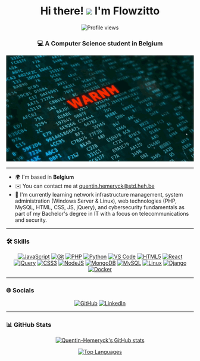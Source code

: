 <h1 align="center">
  Hi there! <img src="https://user-images.githubusercontent.com/18350557/176309783-0785949b-9127-417c-8b55-ab5a4333674e.gif" width="30" />
  I'm Flowzitto
</h1>

<p align="center">
  <img src="https://komarev.com/ghpvc/?username=Quentin-Hemeryck&label=Profile%20views&color=0e75b6&style=flat" alt="Profile views" />
</p>

<h3 align="center">💻 A Computer Science student in Belgium</h3>

<p align="center">
  <img src="./assets/cyber-warning.gif" alt="Cyber Warning GIF" width="600" />
</p>

---

- 🌍 I'm based in **Belgium**  
- ✉️ You can contact me at [quentin.hemeryck@std.heh.be](mailto:quentin.hemeryck@std.heh.be)  
- 🧠 I'm currently learning network infrastructure management, system administration (Windows Server & Linux), web technologies (PHP, MySQL, HTML, CSS, JS, jQuery), and cybersecurity fundamentals as part of my Bachelor's degree in IT with a focus on telecommunications and security.

---

### 🛠️ Skills

<p align="center">
  <a href="https://developer.mozilla.org/en-US/docs/Web/JavaScript" target="_blank"><img src="https://raw.githubusercontent.com/danielcranney/readme-generator/main/public/icons/skills/javascript-colored.svg" width="36" height="36" alt="JavaScript" /></a>
  <a href="https://git-scm.com/" target="_blank"><img src="https://raw.githubusercontent.com/danielcranney/readme-generator/main/public/icons/skills/git-colored.svg" width="36" height="36" alt="Git" /></a>
  <a href="https://www.php.net/" target="_blank"><img src="https://raw.githubusercontent.com/danielcranney/readme-generator/main/public/icons/skills/php-colored.svg" width="36" height="36" alt="PHP" /></a>
  <a href="https://www.python.org/" target="_blank"><img src="https://raw.githubusercontent.com/danielcranney/readme-generator/main/public/icons/skills/python-colored.svg" width="36" height="36" alt="Python" /></a>
  <a href="https://code.visualstudio.com/" target="_blank"><img src="https://raw.githubusercontent.com/danielcranney/readme-generator/main/public/icons/skills/visualstudiocode.svg" width="36" height="36" alt="VS Code" /></a>
  <a href="https://developer.mozilla.org/en-US/docs/Glossary/HTML5" target="_blank"><img src="https://raw.githubusercontent.com/danielcranney/readme-generator/main/public/icons/skills/html5-colored.svg" width="36" height="36" alt="HTML5" /></a>
  <a href="https://reactjs.org/" target="_blank"><img src="https://raw.githubusercontent.com/danielcranney/readme-generator/main/public/icons/skills/react-colored.svg" width="36" height="36" alt="React" /></a>
  <a href="https://jquery.com/" target="_blank"><img src="https://raw.githubusercontent.com/danielcranney/readme-generator/main/public/icons/skills/jquery-colored.svg" width="36" height="36" alt="jQuery" /></a>
  <a href="https://www.w3.org/TR/CSS/#css" target="_blank"><img src="https://raw.githubusercontent.com/danielcranney/readme-generator/main/public/icons/skills/css3-colored.svg" width="36" height="36" alt="CSS3" /></a>
  <a href="https://nodejs.org/en/" target="_blank"><img src="https://raw.githubusercontent.com/danielcranney/readme-generator/main/public/icons/skills/nodejs-colored.svg" width="36" height="36" alt="NodeJS" /></a>
  <a href="https://www.mongodb.com/" target="_blank"><img src="https://raw.githubusercontent.com/danielcranney/readme-generator/main/public/icons/skills/mongodb-colored.svg" width="36" height="36" alt="MongoDB" /></a>
  <a href="https://www.mysql.com/" target="_blank"><img src="https://raw.githubusercontent.com/danielcranney/readme-generator/main/public/icons/skills/mysql-colored.svg" width="36" height="36" alt="MySQL" /></a>
  <a href="https://www.linux.org" target="_blank"><img src="https://raw.githubusercontent.com/danielcranney/readme-generator/main/public/icons/skills/linux-colored.svg" width="36" height="36" alt="Linux" /></a>
  <a href="https://www.djangoproject.com/" target="_blank"><img src="https://raw.githubusercontent.com/danielcranney/readme-generator/main/public/icons/skills/django-colored.svg" width="36" height="36" alt="Django" /></a>
  <a href="https://www.docker.com/" target="_blank"><img src="https://raw.githubusercontent.com/danielcranney/readme-generator/main/public/icons/skills/docker-colored.svg" width="36" height="36" alt="Docker" /></a>
</p>

---

### 🌐 Socials

<p align="center">
  <a href="https://github.com/Quentin-Hemeryck" target="_blank"><img src="https://raw.githubusercontent.com/danielcranney/readme-generator/main/public/icons/socials/github.svg" width="32" height="32" alt="GitHub" /></a>
  <a href="https://www.linkedin.com/in/quentin-hemeryck-64ba65348/" target="_blank"><img src="https://raw.githubusercontent.com/danielcranney/readme-generator/main/public/icons/socials/linkedin.svg" width="32" height="32" alt="LinkedIn" /></a>
</p>

---

### 📊 GitHub Stats

<p align="center">
  <a href="http://www.github.com/Quentin-Hemeryck"><img src="https://github-readme-stats.vercel.app/api?username=Quentin-Hemeryck&show_icons=true&count_private=true&title_color=0891b2&text_color=ffffff&icon_color=0891b2&bg_color=1c1917&hide_border=true" alt="Quentin-Hemeryck's GitHub stats" /></a>
</p>

<p align="center">
  <a href="http://www.github.com/Quentin-Hemeryck"><img src="https://github-readme-stats.vercel.app/api/top-langs/?username=Quentin-Hemeryck&langs_count=10&title_color=0891b2&text_color=ffffff&icon_color=0891b2&bg_color=1c1917&hide_border=true&locale=en&custom_title=Top%20Languages" alt="Top Languages" /></a>
</p>
